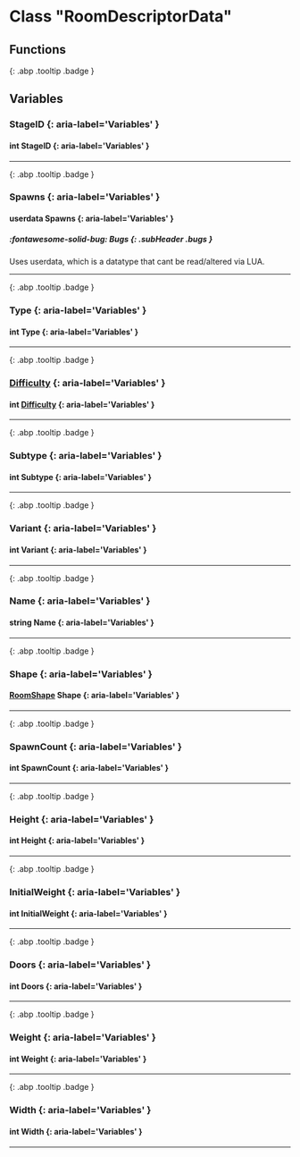 # Class "RoomDescriptorData"
## Functions
[ ](#){: .abp .tooltip .badge }
## Variables
### StageID {: aria-label='Variables' }
#### int StageID  {: aria-label='Variables' }

___ 
[ ](#){: .abp .tooltip .badge }
### Spawns {: aria-label='Variables' }
#### userdata Spawns  {: aria-label='Variables' }

##### :fontawesome-solid-bug: Bugs {: .subHeader .bugs }
Uses userdata, which is a datatype that cant be read/altered via LUA.
___ 
[ ](#){: .abp .tooltip .badge }
### Type {: aria-label='Variables' }
#### int Type  {: aria-label='Variables' }

___ 
[ ](#){: .abp .tooltip .badge }
### [Difficulty](../enums/Difficulty) {: aria-label='Variables' }
#### int [Difficulty](../enums/Difficulty)  {: aria-label='Variables' }

___ 
[ ](#){: .abp .tooltip .badge }
### Subtype {: aria-label='Variables' }
#### int Subtype  {: aria-label='Variables' }

___ 
[ ](#){: .abp .tooltip .badge }
### Variant {: aria-label='Variables' }
#### int Variant  {: aria-label='Variables' }

___ 
[ ](#){: .abp .tooltip .badge }
### Name {: aria-label='Variables' }
#### string Name  {: aria-label='Variables' }

___ 
[ ](#){: .abp .tooltip .badge }
### Shape {: aria-label='Variables' }
#### [RoomShape](../enums/RoomShape) Shape  {: aria-label='Variables' }

___ 
[ ](#){: .abp .tooltip .badge }
### SpawnCount {: aria-label='Variables' }
#### int SpawnCount  {: aria-label='Variables' }

___ 
[ ](#){: .abp .tooltip .badge }
### Height {: aria-label='Variables' }
#### int Height  {: aria-label='Variables' }

___ 
[ ](#){: .abp .tooltip .badge }
### InitialWeight {: aria-label='Variables' }
#### int InitialWeight  {: aria-label='Variables' }

___ 
[ ](#){: .abp .tooltip .badge }
### Doors {: aria-label='Variables' }
#### int Doors  {: aria-label='Variables' }

___ 
[ ](#){: .abp .tooltip .badge }
### Weight {: aria-label='Variables' }
#### int Weight  {: aria-label='Variables' }

___ 
[ ](#){: .abp .tooltip .badge }
### Width {: aria-label='Variables' }
#### int Width  {: aria-label='Variables' }

___ 
